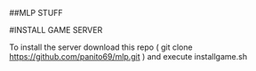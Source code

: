 ##MLP STUFF

#INSTALL GAME SERVER

To install the server download this repo ( git clone https://github.com/panito69/mlp.git ) and execute installgame.sh
